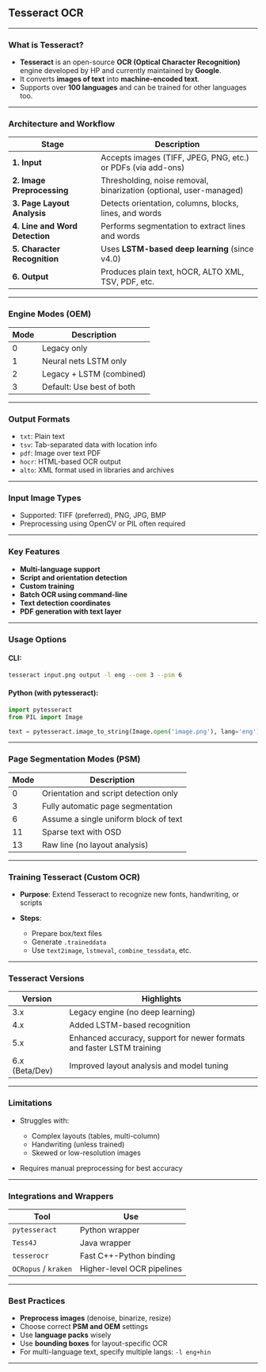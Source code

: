 ## Tesseract OCR

---

### What is Tesseract?

* **Tesseract** is an open-source **OCR (Optical Character Recognition)** engine developed by HP and currently maintained by **Google**.
* It converts **images of text** into **machine-encoded text**.
* Supports over **100 languages** and can be trained for other languages too.

---

### Architecture and Workflow

| Stage                          | Description                                                        |
| ------------------------------ | ------------------------------------------------------------------ |
| **1. Input**                   | Accepts images (TIFF, JPEG, PNG, etc.) or PDFs (via add-ons)       |
| **2. Image Preprocessing**     | Thresholding, noise removal, binarization (optional, user-managed) |
| **3. Page Layout Analysis**    | Detects orientation, columns, blocks, lines, and words             |
| **4. Line and Word Detection** | Performs segmentation to extract lines and words                   |
| **5. Character Recognition**   | Uses **LSTM-based deep learning** (since v4.0)                     |
| **6. Output**                  | Produces plain text, hOCR, ALTO XML, TSV, PDF, etc.                |

---

### Engine Modes (OEM)

| Mode | Description               |
| ---- | ------------------------- |
| 0    | Legacy only               |
| 1    | Neural nets LSTM only     |
| 2    | Legacy + LSTM (combined)  |
| 3    | Default: Use best of both |

---

### Output Formats

* `txt`: Plain text
* `tsv`: Tab-separated data with location info
* `pdf`: Image over text PDF
* `hocr`: HTML-based OCR output
* `alto`: XML format used in libraries and archives

---

### Input Image Types

* Supported: TIFF (preferred), PNG, JPG, BMP
* Preprocessing using OpenCV or PIL often required

---

### Key Features

* **Multi-language support**
* **Script and orientation detection**
* **Custom training**
* **Batch OCR using command-line**
* **Text detection coordinates**
* **PDF generation with text layer**

---

### Usage Options

#### CLI:

```bash
tesseract input.png output -l eng --oem 3 --psm 6
```

#### Python (with pytesseract):

```python
import pytesseract
from PIL import Image

text = pytesseract.image_to_string(Image.open('image.png'), lang='eng')
```

---

### Page Segmentation Modes (PSM)

| Mode | Description                           |
| ---- | ------------------------------------- |
| 0    | Orientation and script detection only |
| 3    | Fully automatic page segmentation     |
| 6    | Assume a single uniform block of text |
| 11   | Sparse text with OSD                  |
| 13   | Raw line (no layout analysis)         |

---

### Training Tesseract (Custom OCR)

* **Purpose**: Extend Tesseract to recognize new fonts, handwriting, or scripts
* **Steps**:

  * Prepare box/text files
  * Generate `.traineddata`
  * Use `text2image`, `lstmeval`, `combine_tessdata`, etc.

---

### Tesseract Versions

| Version        | Highlights                                                            |
| -------------- | --------------------------------------------------------------------- |
| 3.x            | Legacy engine (no deep learning)                                      |
| 4.x            | Added LSTM-based recognition                                          |
| 5.x            | Enhanced accuracy, support for newer formats and faster LSTM training |
| 6.x (Beta/Dev) | Improved layout analysis and model tuning                             |

---

### Limitations

* Struggles with:

  * Complex layouts (tables, multi-column)
  * Handwriting (unless trained)
  * Skewed or low-resolution images
* Requires manual preprocessing for best accuracy

---

### Integrations and Wrappers

| Tool                 | Use                        |
| -------------------- | -------------------------- |
| `pytesseract`        | Python wrapper             |
| `Tess4J`             | Java wrapper               |
| `tesserocr`          | Fast C++-Python binding    |
| `OCRopus` / `kraken` | Higher-level OCR pipelines |

---

### Best Practices

* **Preprocess images** (denoise, binarize, resize)
* Choose correct **PSM and OEM** settings
* Use **language packs** wisely
* Use **bounding boxes** for layout-specific OCR
* For multi-language text, specify multiple langs: `-l eng+hin`

---

